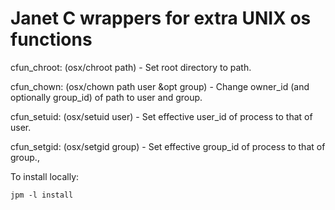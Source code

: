# Janet C wrappers for extra UNIX os functions

cfun_chroot:
    (osx/chroot path) - Set root directory to path.

cfun_chown:
    (osx/chown path user &opt group) - Change owner_id (and optionally
    group_id) of path to user and group.

cfun_setuid:
     (osx/setuid user) - Set effective user_id of process to that of user.

 cfun_setgid:
     (osx/setgid group) - Set effective group_id of process to that of group.,

To install locally:

``` shell
jpm -l install
```
